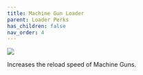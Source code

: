 ```yaml
---
title: Machine Gun Loader
parent: Loader Perks
has_children: false
nav_order: 4
---
```


![](https://bungie.net/common/destiny2_content/icons/28cc9905b6110a0720f544177e154f24.png)

Increases the reload speed of Machine Guns.
